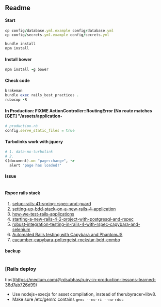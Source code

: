 ## Readme

#### Start

```ruby
cp config/database.yml.example config/database.yml
cp config/secrets.yml.example config/secrets.yml

bundle install
npm install
```

#### Install bower

```ruby
npm install -g bower
```

#### Check code

```ruby
brakeman
bundle exec rails_best_practices .
rubocop -R
```

#### In Production: FIXME ActionController::RoutingError (No route matches [GET] "/assets/application-

```ruby
# production.rb
config.serve_static_files = true
```

#### Turbolinks work with jquery

```ruby
# 1. data-no-turbolink
# 2.
$(document).on "page:change", ->
  alert "page has loaded!"
```

#### Issue

```ruby
```

#### Rspec rails stack

1. [setup-rails-41-spring-rspec-and-guard](http://girders.org/blog/2014/02/06/setup-rails-41-spring-rspec-and-guard/)
2. [setting-up-bdd-stack-on-a-new-rails-4-application](https://semaphoreci.com/blog/2013/08/14/setting-up-bdd-stack-on-a-new-rails-4-application.html)
3. [how-we-test-rails-applications](https://robots.thoughtbot.com/how-we-test-rails-applications)
4. [starting-a-new-rails-4-2-project-with-postgresql-and-rspec](http://sudo-science.com/starting-a-new-rails-4-2-project-with-postgresql-and-rspec/)
5. [robust-integration-testing-in-rails-4-with-rspec-capybara-and-selenium](http://stefan.haflidason.com/robust-integration-testing-in-rails-4-with-rspec-capybara-and-selenium/)
6. [Automated Rails testing with Capybara and PhantomJS](http://mikec.me/posts/11)
7. [cucumber-capybara-poltergeist-rockstar-bdd-combo](http://shashikantjagtap.net/cucumber-capybara-poltergeist-rockstar-bdd-combo/)


#### backup

```ruby

```

### [Rails deploy
tips](https://medium.com/@rdsubhas/ruby-in-production-lessons-learned-36d7ab726d99)

* Use nodejs+execjs for asset compilation, instead of
  therubyracer+libv8.
* Make sure /etc/gemrc contains `gem: --no-ri --no-rdoc`
